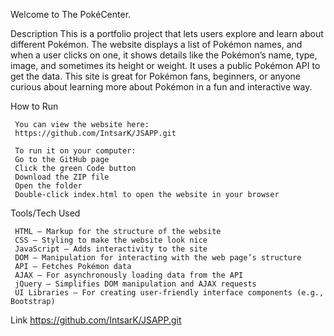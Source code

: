 Welcome to The PokéCenter. 

Description
     This is a portfolio project that lets users explore and learn about different Pokémon. The website displays a list of Pokémon names, and when a user clicks on one, it shows details like the Pokémon’s name, type, image, and sometimes its height or weight. It uses a public Pokémon API to get the data. This site is great for Pokémon fans, beginners, or anyone curious about learning more about Pokémon in a fun and interactive way.

How to Run

     You can view the website here:
     https://github.com/IntsarK/JSAPP.git

     To run it on your computer:
     Go to the GitHub page
     Click the green Code button
     Download the ZIP file
     Open the folder
     Double-click index.html to open the website in your browser


Tools/Tech Used

     HTML – Markup for the structure of the website
     CSS – Styling to make the website look nice
     JavaScript – Adds interactivity to the site
     DOM – Manipulation for interacting with the web page’s structure
     API – Fetches Pokémon data
     AJAX – For asynchronously loading data from the API
     jQuery – Simplifies DOM manipulation and AJAX requests
     UI Libraries – For creating user-friendly interface components (e.g., Bootstrap)


Link
     https://github.com/IntsarK/JSAPP.git